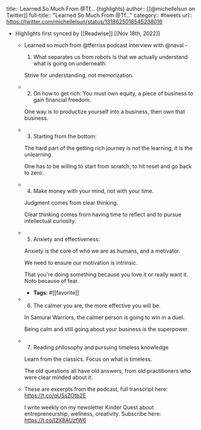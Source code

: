 title:: Learned So Much From @Tf... (highlights)
author:: [[@michellelsun on Twitter]]
full-title:: "Learned So Much From @Tf..."
category:: #tweets
url:: https://twitter.com/michellelsun/status/1318625018545238016

- Highlights first synced by [[Readwise]] [[Nov 18th, 2022]]
	- Learned so much from @tferriss podcast interview with @naval - 
	  
	  1) What separates us from robots is that we actually understand what is going on underneath. 
	  
	  Strive for understanding, not memorization.
	- 2) On how to get rich: You must own equity, a piece of business to gain financial freedom. 
	  
	  One way is to productize yourself into a business, then own that business.
	- 3) Starting from the bottom: 
	  
	  The hard part of the getting rich journey is not the learning, it is the unlearning.
	  
	  One has to be willing to start from scratch, to hit reset and go back to zero.
	- 4) Make money with your mind, not with your time. 
	  
	  Judgment comes from clear thinking. 
	  
	  Clear thinking comes from having time to reflect and to pursue intellectual curiosity.
	- 5) Anxiety and effectiveness:
	  
	  Anxiety is the core of who we are as humans, and a motivator.
	  
	  We need to ensure our motivation is intrinsic. 
	  
	  That you're doing something because you love it or really want it. Noto because of fear.
		- **Tags**: #[[favorite]]
	- 6) The calmer you are, the more effective you will be.
	  
	  In Samurai Warriors, the calmer person is going to win in a duel.
	  
	  Being calm and still going about your business is the superpower.
	- 7) Reading philosophy and pursuing timeless knowledge
	  
	  Learn from the classics. Focus on what is timeless. 
	  
	  The old questions all have old answers, from old practitioners who were clear minded about it.
	- These are excerpts from the podcast, full transcript here: https://t.co/qUSsZOtb2E
	  
	  I write weekly on my newsletter Kinder Quest about entrepreneurship, wellness, creativity. Subscribe here: https://t.co/l2X8AUzfW6